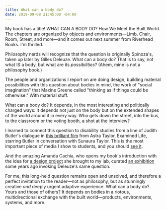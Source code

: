 ```yaml
---
title: What can a body do?
date: 2019-09-08 21:45:00 -04:00
---
```


My book has a title! WHAT CAN A BODY DO? How We Meet the Built World. The chapters are organized by objects and environments—Limb, Chair, Room, Street, and more—and it comes out next summer from Riverhead Books. I'm thrilled. 

Philosophy nerds will recognize that the question is originally Spinoza's, taken up later by Gilles Deleuze. What can a body do? That is to say, not what IS a body, but what are its *possibilities*? (Ahem, mine is not a philosophy book.)

The people and organizations I report on are doing design, building material possibilities with this question about bodies in mind, the work of "social imagination" that Maxine Greene called "thinking as if things could be otherwise." With material stuff.

What can a body do? It depends, in the most interesting and politically charged ways: It depends not just on the body but on the extended shapes of the world around it in every way. Who gets down the street, into the bus, to the classroom or the voting booth, a shot at the interview? 

I learned to connect this question to disability studies from a line of Judith Butler's dialogue in [this brilliant film](https://www.youtube.com/watch?v=k0HZaPkF6qE) from Astra Taylor, Examined Life, starring Butler in conversation with Sunaura Taylor. This is the most important piece of media I show to students, and you should [see it](https://www.youtube.com/watch?v=k0HZaPkF6qE). 

And the amazing Amanda Cachia, who opens my book's introduction with the idea for [a design project](http://aplusa.org/projects/alterpodium-amanda-cachia/) she brought to my lab, curated [an exhibition](http://www.amandacachia.com/curating/what-can-a-body-do/) some years ago invoking Deleuze's same question.

For me, this long-held question remains open and unsolved, and therefore a perfect invitation to the reader—not as philosophy, but as stunningly creative *and* deeply urgent adaptive experience. What can a body do? Yours and those of others? It depends on bodies in a riotous, multidirectional exchange with the built world—products, environments, systems, and more.